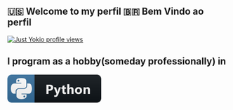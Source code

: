 ## 🇺🇸 Welcome to my perfil 🇧🇷 Bem Vindo ao perfil
	
	
[![Just Yokio profile views](https://u8views.com/api/v1/github/profiles/189859182/views/day-week-month-total-count.svg)](https://u8views.com/github/Yokiokks)

## I program as a hobby(someday professionally) in
![What I program](https://raw.githubusercontent.com/MikeCodesDotNET/ColoredBadges/master/svg/dev/languages/python.svg)
